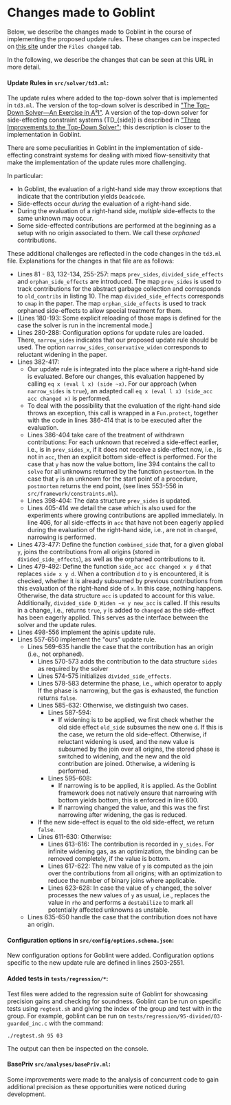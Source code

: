# Changes made to Goblint

Below, we describe the changes made to Goblint in the course of implementing the proposed update rules.
These changes can be inspected on [this site](https://github.com/goblint/analyzer/compare/50e8ab969afa1c35e035ecae57fb90863dbbae94...pldi25_eval_runtime) under the `Files changed` tab.

In the following, we describe the changes that can be seen at this URL in more detail.

#### Update Rules in `src/solver/td3.ml`:
The update rules where added to the top-down solver that is implemented in `td3.ml`.
The version of the top-down solver is described in ["The Top-Down Solver—An Exercise in A²I"](https://link.springer.com/chapter/10.1007/978-981-19-9601-6_9).
A version of the top-down solver for side-effecting constraint systems (TD_{side}) is described in ["Three Improvements to the Top-Down Solver"](https://doi.org/10.1017/S0960129521000499); this description is closer to the implementation in Goblint.

There are some peculiarities in Goblint in the implementation of side-effecting constraint systems for dealing with mixed flow-sensitivity that make the implementation of the update rules more challenging.

In particular:
- In Goblint, the evaluation of a right-hand side may throw exceptions that indicate that the contribution yields `Deadcode`.
- Side-effects occur *during* the evaluation of a right-hand side.
- During the evaluation of a right-hand side, *multiple* side-effects to the same unknown may occur.
- Some side-effected contributions are performed at the beginning as a setup with no origin associated to them. We call these *orphaned* contributions.

These additional challenges are reflected in the code changes in the `td3.ml` file.
Explanations for the changes in that file are as follows:

- Lines 81 - 83, 132-134, 255-257: maps `prev_sides`, `divided_side_effects` and `orphan_side_effects` are introduced.
 The map `prev_sides` is used to track contributions for the abstract garbage collection and corresponds to `old_contribs` in listing 10.
 The map `divided_side_effects` corresponds to `cmap` in the paper.
 The map `orphan_side_effects` is used to track orphaned side-effects to allow special treatment for them.
- [Lines 180-193: Some explicit reloading of those maps is defined for the case the solver is run in the incremental mode.]
- Lines 280-288: Configuration options for update rules are loaded. There, `narrow_sides` indicates that our proposed update rule should be used.
The option `narrow_sides_conservative_widen` corresponds to reluctant widening in the paper.
- Lines 382-417:
	- Our update rule is integrated into the place where a right-hand side is evaluated.
	Before our changes, this evaluation happened by calling `eq x (eval l x) (side ~x)`.
	For our approach (when `narrow_sides` is `true`), an adapted call `eq x (eval l x) (side_acc acc changed x)` is performed.
	- To deal with the possibility that the evaluation of the right-hand side throws an exception, this call is wrapped in a `Fun.protect`, together with the code in lines 386-414 that is to be executed after the evaluation.
	- Lines 386-404 take care of the treatment of withdrawn contributions:
	For each unknown that received a side-effect earlier, i.e., is in `prev_sides_x`, if it does not receive a side-effect now, i.e., is not in `acc`, then an explicit bottom side-effect is performed.
	For the case that `y` has now the value bottom, line 394 contains the call to `solve` for all unknowns returned by the function `postmortem`.
	In the case that `y` is an unknown for the start point of a procedure, `postmortem` returns the end point, (see lines 553-556 in `src/framework/constraints.ml`).
    - Lines 398-404: The data structure `prev_sides` is updated.
	- Lines 405-414 we detail the case which is also used for the experiments where growing contributions are applied immediately.
	In line 406, for all side-effects in `acc` that have not been eagerly applied during the evaluation of the right-hand side, i.e., are not in `changed`, narrowing is performed.
- Lines 473-477: Define the function `combined_side` that, for a given global `y`, joins the contributions from all origins (stored in `divided_side_effects`), as well as the orphaned contributions to it.
- Lines 479-492: Define the function `side_acc acc changed x y d` that replaces `side x y d`.
When a contribution `d` to `y` is encountered, it is checked, whether it is already subsumed by previous contributions from this evaluation of the right-hand side of `x`.
In this case, nothing happens.
Otherwise, the data structure `acc` is updated to account for this value.
Additionally, `divided_side D_Widen ~x y new_acc` is called.
If this results in a change, i.e., returns `true`, `y` is added to `changed` as the side-effect has been eagerly applied.
This serves as the interface between the solver and the update rules.
- Lines 498-556 implement the apinis update rule.
- Lines 557-650 implement the "ours" update rule.
   - Lines 569-635 handle the case that the contribution has an origin (i.e., not orphaned).
		- Lines 570-573 adds the contribution to the data structure `sides` as required by the solver
		- Lines 574-575 initializes `divided_side_effects`.
		- Lines 578-583 determine the phase, i.e., which operator to apply
		If the phase is narrowing, but the gas is exhausted, the function returns `false`.
		- Lines 585-632: Otherwise, we distinguish two cases.
			- Lines 587-594:
				- If widening is to be applied, we first check whether the old side effect `old_side` subsumes the new one `d`. If this is the case, we return the old side-effect. Otherwise, if reluctant widening is used, and the new value is subsumed by the join over all origins, the stored phase is switched to widening, and the new and the old contribution are joined. Otherwise, a widening is performed.
			- Lines 595-608:
				- If narrowing is to be applied, it is applied.
				As the Goblint framework does not natively ensure that narrowing with bottom yields bottom, this is enforced in line 600.
				- If narrowing changed the value, and this was the first narrowing after widening, the gas is reduced.
		- If the new side-effect is equal to the old side-effect, we return `false`.
		- Lines 611-630: Otherwise:
			- Lines 613-616: The contribution is recorded in `y_sides`. For infinite widening gas, as an optimization, the binding can be removed completely, if the value is bottom.
			- Lines 617-622: The new value of `y` is computed as the join over the contributions from all origins; with an optimization to reduce the number of binary joins where applicable.
			- Lines 623-628: In case the value of `y` changed, the solver processes the new values of `y` as usual, i.e., replaces the value in `rho` and performs a `destabilize` to mark all potentially affected unknowns as unstable.
   - Lines 635-650 handle the case that the contribution does not have an origin.

#### Configuration options in `src/config/options.schema.json`:
New configuration options for Goblint were added. Configuration options specific to the new update rule are defined in lines 2503-2551.

#### Added tests in `tests/regression/*`:
Test files were added to the regression suite of Goblint for showcasing precision gains and checking for soundness.
Goblint can be run on specific tests using `regtest.sh` and giving the index of the group and test with in the group.
For example, goblint can be run on `tests/regression/95-divided/03-guarded_inc.c` with the command:
```
./regtest.sh 95 03
```
The output can then be inspected on the console.

#### BasePriv `src/analyses/basePriv.ml`:
Some improvements were made to the analysis of concurrent code to gain additional precision as these opportunities were noticed during development.
